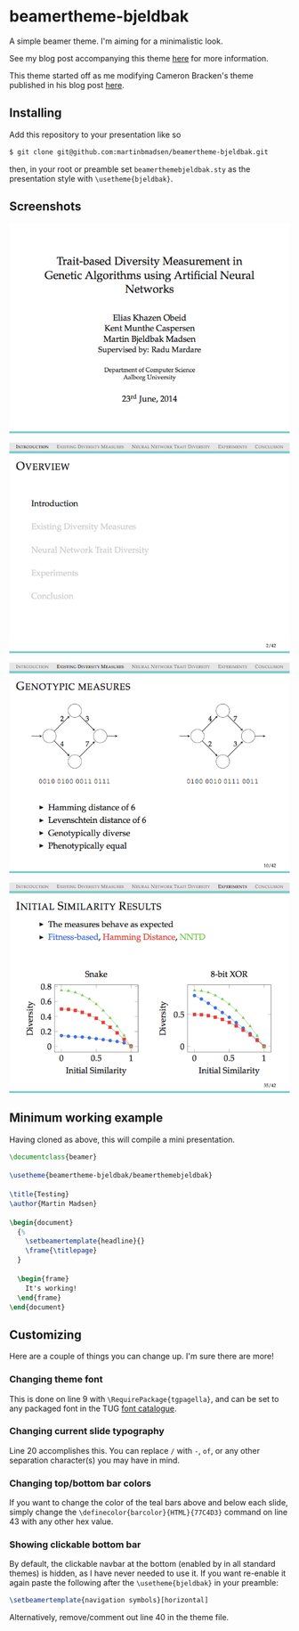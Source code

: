 # beamertheme-bjeldbak
A simple beamer theme. I'm aiming for a minimalistic look.

See my blog post accompanying this theme [here](http://martinbmadsen.dk/a-minimalistic-customizable-beamer-theme/) for more information.

This theme started off as me modifying Cameron Bracken's theme published in his blog post [here](http://cameron.bracken.bz/beamer-template).

## Installing

Add this repository to your presentation like so

```bash
$ git clone git@github.com:martinbmadsen/beamertheme-bjeldbak.git
```
then, in your root or preamble set ``beamerthemebjeldbak.sty`` as the presentation style with ``\usetheme{bjeldbak}``.


## Screenshots

![Screenshot 1](/screenshots/beamerthemebjeldbak1.png)

![Screenshot 2](/screenshots//beamerthemebjeldbak2.png)

![Screenshot 3](/screenshots/beamerthemebjeldbak3.png)

![Screenshot 4](/screenshots/beamerthemebjeldbak4.png)

## Minimum working example
Having cloned as above, this will compile a mini presentation.

```tex
\documentclass{beamer}

\usetheme{beamertheme-bjeldbak/beamerthemebjeldbak}

\title{Testing}
\author{Martin Madsen}

\begin{document}
  {%
    \setbeamertemplate{headline}{}
    \frame{\titlepage}
  }

  \begin{frame}
    It's working!
  \end{frame}
\end{document}
```

## Customizing
Here are a couple of things you can change up. I'm sure there are more!

### Changing theme font
This is done on line 9 with ``\RequirePackage{tgpagella}``, and can be set to any packaged font in the TUG [font catalogue](http://www.tug.dk/FontCatalogue/).

### Changing current slide typography
Line 20 accomplishes this. You can replace ``/`` with ``-``, ``of``, or any other separation character(s) you may have in mind.

### Changing top/bottom bar colors
If you want to change the color of the teal bars above and below  each slide, simply change the ``\definecolor{barcolor}{HTML}{77C4D3}`` command on line 43 with any other hex value.

### Showing clickable bottom bar
By default, the clickable navbar at the bottom (enabled by in all standard themes) is hidden, as I have never needed to use it. If you want re-enable it again paste the following after the ``\usetheme{bjeldbak}`` in your preamble:

```tex
\setbeamertemplate{navigation symbols}[horizontal]
```

Alternatively, remove/comment out line 40 in the theme file.
